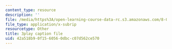```yaml
---
content_type: resource
description: ''
file: /media/https%3A/open-learning-course-data-rc.s3.amazonaws.com/8-04-quantum-physics-i-spring-2016/42a518b90f1560560dbcc07d562ce570_Cb_3sOYLjUI.srt
file_type: application/x-subrip
resourcetype: Other
title: 3play caption file
uid: 42a518b9-0f15-6056-0dbc-c07d562ce570
---
```

